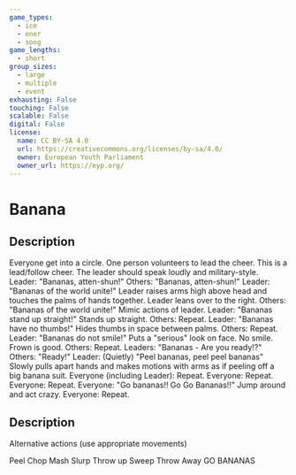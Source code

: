 ```yaml
---
game_types:
  - ice
  - ener
  - song
game_lengths:
  - short
group_sizes:
  - large
  - multiple
  - event
exhausting: False
touching: False
scalable: False
digital: False
license:
  name: CC BY-SA 4.0
  url: https://creativecommons.org/licenses/by-sa/4.0/
  owner: European Youth Parliament
  owner_url: https://eyp.org/
---
```

# Banana

## Description
Everyone get into a circle. One person volunteers to lead the cheer. This is a
lead/follow cheer. The leader should speak loudly and military-style.
Leader: "Bananas, atten-shun!"
Others: "Bananas, atten-shun!"
Leader: "Bananas of the world unite!" Leader raises arms high above head and touches the palms of hands together. Leader leans over to the right.
Others: "Bananas of the world unite!" Mimic actions of leader.
Leader: "Bananas stand up straight!" Stands up straight.
Others: Repeat.
Leader: "Bananas have no thumbs!" Hides thumbs in space between palms. Others: Repeat.
Leader: "Bananas do not smile!" Puts a "serious" look on face. No smile. Frown is good.
Others: Repeat.
Leaders: "Bananas - Are you ready!?"
Others: "Ready!"
Leader: (Quietly) "Peel bananas, peel peel bananas" Slowly pulls apart hands and makes motions with arms as if peeling off a big banana suit.
Everyone (including Leader): Repeat.
Everyone: Repeat.
Everyone: Repeat.
Everyone: "Go bananas!! Go Go Bananas!!" Jump around and act crazy.
Everyone: Repeat.

## Description
Alternative actions (use appropriate movements)

Peel
Chop
Mash
Slurp
Throw up
Sweep
Throw Away
GO BANANAS
